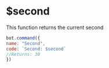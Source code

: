 # $second

This function returns the current second

```javascript
bot.command({
name: "Second",
code: `Second: $second`
//Returns: 30
})
```
